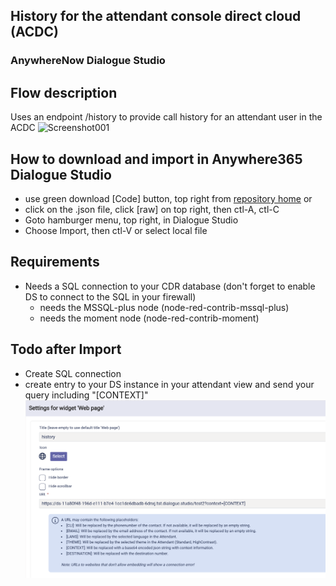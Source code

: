 ## History for the attendant console direct cloud (ACDC)
### AnywhereNow Dialogue Studio
## Flow description
Uses an endpoint /history to provide call history for an attendant user in the ACDC
![Screenshot001]([https://github.com/Anywhere365/DialogueStudioFlows/blob/master/HistoryACDC/resources/screen001.png](https://github.com/Anywhere365/DialogueStudioFlows/blob/master/HistoryACDC/resources/Screen001.png?raw=true))

## How to download and import in Anywhere365 Dialogue Studio
- use green download [Code] button, top right from [repository home](https://github.com/Anywhere365/DialogueStudioFlows) or
- click on the .json file, click [raw] on top right, then ctl-A, ctl-C
- Goto hamburger menu, top right, in Dialogue Studio
- Choose Import, then ctl-V or select local file

## Requirements
- Needs a SQL connection to your CDR database (don't forget to enable DS to connect to the SQL in your firewall)
	- needs the MSSQL-plus node (node-red-contrib-mssql-plus)
	- needs the moment node (node-red-contrib-moment)


## Todo after Import
- Create SQL connection
- create entry to your DS instance in your attendant view and send your query including "[CONTEXT]"
![Screenshot002](https://github.com/Anywhere365/DialogueStudioFlows/blob/master/HistoryACDC/resources/screen002.png)


